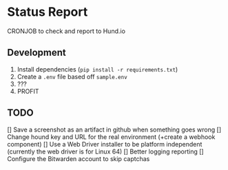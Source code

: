 # Status Report

CRONJOB to check and report to Hund.io 

## Development

1. Install dependencies (`pip install -r requirements.txt`)
1. Create a `.env` file based off `sample.env`
1. ???
1. PROFIT

## TODO
[] Save a screenshot as an artifact in github when something goes wrong
[] Change hound key and URL for the real environment (+create a webhook component)
[] Use a Web Driver installer to be platform independent (currently the web driver is for Linux 64)
[] Better logging reporting
[] Configure the Bitwarden account to skip captchas